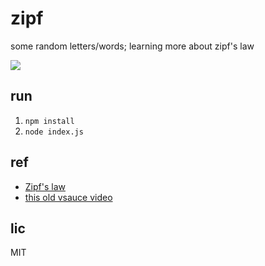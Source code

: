 # zipf
some random letters/words; learning more about zipf's law

![](https://user-images.githubusercontent.com/2707340/92275752-8adce100-eea4-11ea-8ca9-3fa4f5d128b8.gif)

## run
1. `npm install`
2. `node index.js`

## ref
- [Zipf's law](https://en.wikipedia.org/wiki/Zipf%27s_law) 
- [this old vsauce video](https://www.youtube.com/watch?v=fCn8zs912OE)

## lic
MIT
